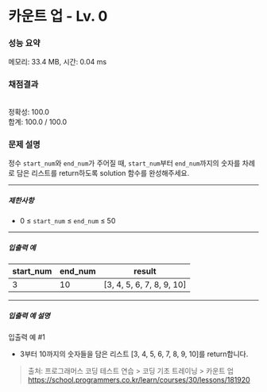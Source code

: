 # 카운트 업 - Lv. 0

### 성능 요약

메모리: 33.4 MB, 시간: 0.04 ms

### 채점결과

<br/>정확성: 100.0<br/>합계: 100.0 / 100.0

### 문제 설명

<p>정수 <code>start_num</code>와 <code>end_num</code>가 주어질 때, <code>start_num</code>부터 <code>end_num</code>까지의 숫자를 차례로 담은 리스트를 return하도록 solution 함수를 완성해주세요.</p>

<hr>

<h5>제한사항</h5>

+ 0 ≤ <code>start_num</code> ≤ <code>end_num</code> ≤ 50

<hr>

<h5>입출력 예</h5>

<table class="table">
    <thead>
      <tr>
        <th>start_num</th>
        <th>end_num</th>
        <th>result</th>
      </tr>
    </thead>
    <tbody>	
      <tr>
        <td>3</td>
        <td>10</td>
        <td>[3, 4, 5, 6, 7, 8, 9, 10]</td>
      </tr>
    </tbody>
  </table>

<hr>

<h5>입출력 예 설명</h5>

<p>입출력 예 #1</p>

* 3부터 10까지의 숫자들을 담은 리스트 [3, 4, 5, 6, 7, 8, 9, 10]를 return합니다.

> 출처: 프로그래머스 코딩 테스트 연습 > 코딩 기초 트레이닝 > 카운트 업 https://school.programmers.co.kr/learn/courses/30/lessons/181920
